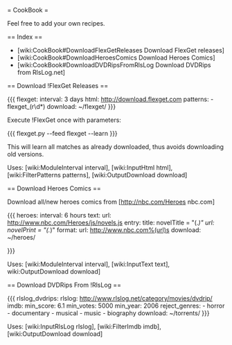 = CookBook = 

Feel free to add your own recipes.

== Index ==

 * [wiki:CookBook#DownloadFlexGetReleases Download FlexGet releases]
 * [wiki:CookBook#DownloadHeroesComics Download Heroes Comics]
 * [wiki:CookBook#DownloadDVDRipsFromRlsLog Download DVDRips from RlsLog.net]


== Download !FlexGet Releases ==

{{{
flexget:
  interval: 3 days
  html: http://download.flexget.com
  patterns:
    - flexget_\(r\d*\)
  download: ~/flexget/
}}}

Execute !FlexGet once with parameters:

{{{
flexget.py --feed flexget --learn
}}}

This will learn all matches as already downloaded, thus avoids downloading old versions.

Uses: [wiki:ModuleInterval interval], [wiki:InputHtml html], [wiki:FilterPatterns patterns], [wiki:OutputDownload download]

== Download Heroes Comics ==

Download all/new heroes comics from [http://nbc.com/Heroes nbc.com]

{{{
heroes:
  interval: 6 hours
  text:
    url: http://www.nbc.com/Heroes/js/novels.js
    entry:
      title: novelTitle = "(.*)"
      url: novelPrint = "(.*)"
    format:
      url: http://www.nbc.com%(url)s
  download: ~/heroes/

}}}

Uses: [wiki:ModuleInterval interval], [wiki:InputText text], wiki:OutputDownload download]

== Download DVDRips From !RlsLog ==

{{{
rlslog_dvdrips:
  rlslog: http://www.rlslog.net/category/movies/dvdrip/
  imdb:
    min_score: 6.1
    min_votes: 5000
    min_year: 2006
    reject_genres:
      - horror
      - documentary
      - musical
      - music
      - biography
  download: ~/torrents/
}}}

Uses: [wiki:InputRlsLog rlslog], [wiki:FilterImdb imdb], [wiki:OutputDownload download]